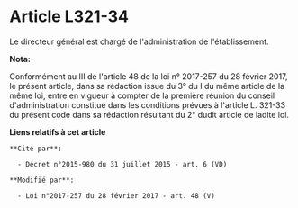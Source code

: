 # Article L321-34

Le directeur général est chargé de l'administration de l'établissement.

**Nota:**

Conformément au III de l'article 48 de la loi n° 2017-257 du 28 février 2017, le présent article, dans sa rédaction issue du
3° du I du même article de la même loi, entre en vigueur à compter de la première réunion du conseil  d'administration
constitué dans les conditions prévues à l'article L.  321-33 du présent code dans sa rédaction résultant du 2° dudit article
de ladite loi.

**Liens relatifs à cet article**

	**Cité par**:

	  - Décret n°2015-980 du 31 juillet 2015 - art. 6 (VD)

	**Modifié par**:

	  - Loi n°2017-257 du 28 février 2017 - art. 48 (V)
